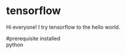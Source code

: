 # tensorflow
Hi everyone!
I try tensorflow to the hello world.

#prerequisite
installed  
 python
 

